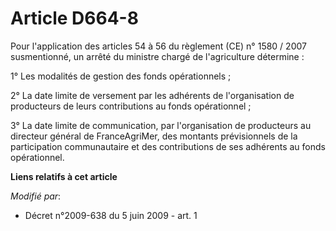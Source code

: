 # Article D664-8

Pour l'application des articles 54 à 56 du règlement (CE) n° 1580 / 2007 susmentionné, un arrêté du ministre chargé de
l'agriculture détermine : 

1° Les modalités de gestion des fonds opérationnels ; 

2° La date limite de versement par les adhérents de l'organisation de producteurs de leurs contributions au fonds
opérationnel ; 

3° La date limite de communication, par l'organisation de producteurs au directeur général de FranceAgriMer, des montants
prévisionnels de la participation communautaire et des contributions de ses adhérents au fonds opérationnel.

**Liens relatifs à cet article**

_Modifié par_:

  - Décret n°2009-638 du 5 juin 2009 - art. 1
